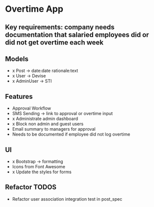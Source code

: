 # Overtime App

## Key requirements: company needs documentation that salaried employees did or did not get overtime each week

## Models
- x Post -> date:date rationale:text
- x User -> Devise
- x AdminUser -> STI

## Features
- Approval Workflow
- SMS Sending -> link to approval or overtime input
- x Administrate admin dashboard
- x Block non admin and guest users
- Email summary to managers for approval
- Needs to be documented if employee did not log overtime

## UI
- x Bootstrap -> formatting
- Icons from Font Awesome
- x Update the styles for forms

## Refactor TODOS
- Refactor user association integration test in post_spec